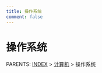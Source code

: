 ```yaml
---
title: 操作系统
comment: false
---
```


# 操作系统

PARENTS: [INDEX](/gknows/wiki) > [计算机](/gknows/计算机) > 操作系统

